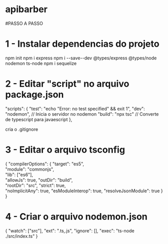 # apibarber

#PASSO A PASSO

# 1 - Instalar dependencias do projeto
npm init
npm i express
npm i --save--dev @types/express @types/node nodemon ts-node
npm i sequelize

# 2 - Editar "script" no arquivo package.json
  "scripts": {
    "test": "echo \"Error: no test specified\" && exit 1",
    "dev": "nodemon", // Inicia o servidor no nodemon
    "build": "npx tsc" // Converte de typescript para javaescript
  },

  cria o .gitignore
 
 # 3 -  Editar o arquivo tsconfig 
  {
  "compilerOptions": {
    "target": "es5",                          
    "module": "commonjs",                    
    "lib": ["es6"],                     
    "allowJs": true,
    "outDir": "build",                          
    "rootDir": "src",
    "strict": true,         
    "noImplicitAny": true,
    "esModuleInterop": true,
    "resolveJsonModule": true
  }
}

# 4 - Criar o arquivo nodemon.json
{
  "watch": ["src"],
  "ext": ".ts,.js",
  "ignore": [],
  "exec": "ts-node ./src/index.ts"
}
